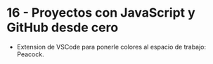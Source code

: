 # 16 - Proyectos con JavaScript y GitHub desde cero

- Extension de VSCode para ponerle colores al espacio de trabajo: Peacock.
